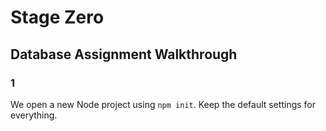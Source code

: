 # Stage Zero

## Database Assignment Walkthrough

### 1
We open a new Node project using ```npm init```.
Keep the default settings for everything.

